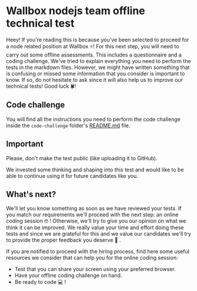 # Wallbox nodejs team offline technical test

Heey! If you're reading this is because you've been selected to proceed for a node related position at Wallbox ⚡! For this next step, you will need to carry out some offline assessments. This includes a questionnaire and a coding challenge. We've tried to explain everything you need to perform the tests in the markdown files. However, we might have written something that is confusing or missed some information that you consider is important to know. If so, do not hesitate to ask since it will also help us to improve our technical tests! Good luck 🍀!

## Code challenge

You will find all the instructions you need to perform the code challenge inside the `code-challenge` folder's [README.md](./code-challenge/README.md) file.

## Important

Please, don't make the test public (like uploading it to GitHub).

We invested some thinking and shaping into this test and would like to be able to continue using it for future candidates like you.

## What's next?

We'll let you know something as soon as we have reviewed your tests. If you match our requirements we'll proceed with the next step: an online coding session 🤓 ! Otherwise, we'll try to give you our opinion on what we think it can be improved. We really value your time and effort doing these tests and since we are grateful for this and we value our candidates we'll try to provide the proper feedback you deserve 🙂 .

If you are notified to proceed with the hiring process, find here some useful resources we consider that can help you for the online coding session:

- Test that you can share your screen using your preferred browser.
- Have your offline coding challenge on hand.
- Be ready to code 💻 !
